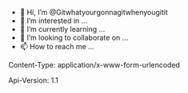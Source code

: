 - 👋 Hi, I’m @Gitwhatyourgonnagitwhenyougitit
- 👀 I’m interested in ...
- 🌱 I’m currently learning ...
- 💞️ I’m looking to collaborate on ...
- 📫 How to reach me ...

<!---
Gitwhatyourgonnagitwhenyougitit/Gitwhatyourgonnagitwhenyougitit is a ✨ special ✨ repository because its `README.md` (this file) appears on your GitHub profile.
You can click the Preview link to take a look at your changes.
--->
   Content-Type: application/x-www-form-urlencoded

   Api-Version: 1.1
